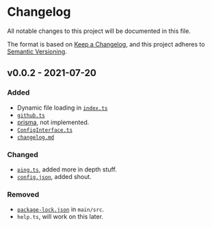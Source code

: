 # Changelog
All notable changes to this project will be documented in this file.

The format is based on [Keep a Changelog](https://keepachangelog.com/en/1.0.0/),
and this project adheres to [Semantic Versioning](https://semver.org/spec/v2.0.0.html).

## v0.0.2 - 2021-07-20
### Added
- Dynamic file loading in [`index.ts`](https://github.com/rsource-open-source/rsource-records/blob/main/src/index.ts)
- [`github.ts`](https://github.com/rsource-open-source/rsource-records/blob/main/src/commands/github.ts)
- [prisma](https://github.com/rsource-open-source/rsource-records/blob/main/package.json#L21), not implemented.
- [`ConfigInterface.ts`](https://github.com/rsource-open-source/rsource-records/blob/main/src/interfaces/CommandInterface.ts)
- [`changelog.md`](https://github.com/rsource-open-source/rsource-records/blob/main/changelog.md)

### Changed
- [`ping.ts`](https://github.com/rsource-open-source/rsource-records/blob/main/src/commands/ping.ts), added more in depth stuff.
- [`config.json`](https://github.com/rsource-open-source/rsource-records/blob/main/config.json), added shout.

### Removed 
- [`package-lock.json`](https://github.com/rsource-open-source/rsource-records/blob/main/src/package.json) in `main/src`.
- `help.ts`, will work on this later.